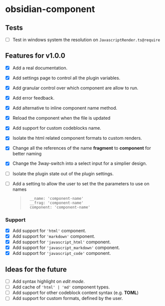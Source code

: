 # obsidian-component

## Tests

- [ ] Test in windows system the resolution on `JavascriptRender.ts@require`

## Features for v1.0.0

- [x] Add a real documentation.
- [x] Add settings page to control all the plugin variables.
- [x] Add granular control over which component are allow to run.
- [x] Add error feedback.
- [x] Add alternative to inline component name method.
- [x] Reload the component when the file is updated
- [x] Add support for custom codeblocks name.
- [x] Isolate the html related component formats to custom renders.
- [x] Change all the references of the name **fragment** to **component** for better naming
- [x] Change the 3way-switch into a select input for a simplier design.
- [ ] Isolate the plugin state out of the plugin settings.
- [ ] Add a setting to allow the user to set the the parameters to use on names

  > ```use
  >   __name: 'component-name'
  >   __frag: 'component-name'
  >   component: 'component-name'
  > ```

### Support

- [x] Add support for `'html'` component.
- [x] Add support for `'markdown'` component.
- [x] Add support for `'javascript_html'` component.
- [x] Add support for `'javascript_markdown'` component.
- [x] Add support for `'javascript_code'` component.

## Ideas for the future

- [ ] Add syntax highlight on _edit mode_.
- [ ] Add cache of `'html' | 'md'` component types.
- [ ] Add support for other codeblock content syntax (e.g. **TOML**)
- [ ] Add support for custom formats, defined by the user.
